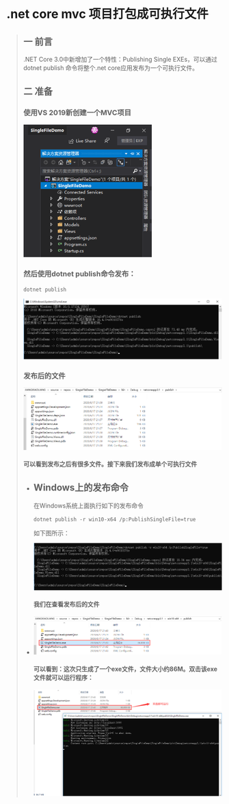 # .net core mvc 项目打包成可执行文件

> ##  一 前言
>
> .NET Core 3.0中新增加了一个特性：Publishing Single EXEs，可以通过dotnet publish 命令将整个.net core应用发布为一个可执行文件。
>
> ## 二 准备
>
> ### 使用VS 2019新创建一个MVC项目
>
> 
>
> <img src="resources\img\fdfb2eb5-2ae1-4e7d-9415-59cfe1beda4e.png" alt="fdfb2eb5-2ae1-4e7d-9415-59cfe1beda4e" style="zoom: 80%;" />
>
> ### 然后使用dotnet publish命令发布：
>
> ```c#
> dotnet publish
> ```
>
> ![724dc668-d341-43c2-8eff-6a5b91eb3c82](resources\img\724dc668-d341-43c2-8eff-6a5b91eb3c82.png)
>
> ### 发布后的文件
>
> ![be17aba6-a8f2-475f-8a41-3b5045bfb666](resources\img\be17aba6-a8f2-475f-8a41-3b5045bfb666.png)
>
> #### 可以看到发布之后有很多文件。接下来我们发布成单个可执行文件
>
> * ##  Windows上的发布命令 
>
>   在Windows系统上面执行如下的发布命令
>
>   ```
>   dotnet publish -r win10-x64 /p:PublishSingleFile=true
>   ```
>
>   如下图所示：
>
>   ![b93ff4f5-ee97-4850-b93f-a00dd2911377](resources\img\b93ff4f5-ee97-4850-b93f-a00dd2911377.png)
>
>   #### 我们在查看发布后的文件
>
>   
>
> * ![07a62084-83ac-45c6-9e78-fbf781dda1a3](resources\img\07a62084-83ac-45c6-9e78-fbf781dda1a3.png)
>
>   #### 可以看到：这次只生成了一个exe文件，文件大小约86M。双击该exe文件就可以运行程序：
>
>   ![94de550f-9e95-4285-9bf3-7da10d633a23](resources\img\94de550f-9e95-4285-9bf3-7da10d633a23.png)
>
>   